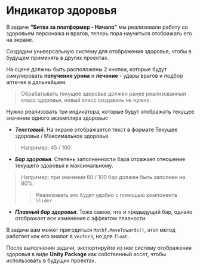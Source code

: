 # Индикатор здоровья

В задаче **"Битва за платформер - Начало"** мы реализовали работу со здоровьем персонажа и врагов, теперь пора научиться отображать его на экране. 

Создадим универсальную систему для отображения здоровья, чтобы в будущем применять в других проектах.

На сцене должны быть расположены 2 кнопки, которые будут симулировать **получение урона** и **лечение** - удары врагов и подбор аптечек в дальнейшем. 

> Обрабатывать текущее здоровье должен ранее реализованный класс здоровья, новый класс создавать не нужно.

Нужно реализовать три индикатора, которые будут отображать текущее значение одного экземпляра здоровья:

- ___Текстовый___. На экране отображается текст в формате Текущее здоровье / Максимальное здоровье.
> Например: 45 / 100

- ___Бар здоровья___. Степень заполненности бара отражает отношение текущего здоровья к максимальному. 
> Например: при значении 60 / 100 бар должен быть заполнен на 60%. 
>
>> Реализовать это будет удобно с помощью компонента `Slider`

- ___Плавный бар здоровья___. Тоже самое, что и предыдущий бар, однако отображает все изменения с эффектом плавности.


В задаче вам может пригодиться `Mathf.MoveTowards()`, этот метод работает как его аналог в `Vector3`, но для `float`.

После выполнения задачи, экспортируйте из нее систему отображения здоровья в виде **Unity Package** как собственный ассет, чтобы использовать в будущих проектах.
